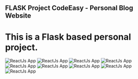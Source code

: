 
## FLASK Project CodeEasy - Personal Blog Website

# This is a Flask based personal project.

![ReactJs App](<https://raw.githubusercontent.com/Denver44/CodeEasy-Flaskproject/main/screenshot/ss%20(1).png>) 
![ReactJs App](<https://raw.githubusercontent.com/Denver44/CodeEasy-Flaskproject/main/screenshot/ss%20(2).png>) 
![ReactJs App](<https://raw.githubusercontent.com/Denver44/CodeEasy-Flaskproject/main/screenshot/ss%20(3).png>) 
![ReactJs App](<https://raw.githubusercontent.com/Denver44/CodeEasy-Flaskproject/main/screenshot/ss%20(4).png>) 
![ReactJs App](<https://raw.githubusercontent.com/Denver44/CodeEasy-Flaskproject/main/screenshot/ss%20(5).png>) 
![ReactJs App](<https://raw.githubusercontent.com/Denver44/CodeEasy-Flaskproject/main/screenshot/ss%20(6).png>) 
![ReactJs App](<https://raw.githubusercontent.com/Denver44/CodeEasy-Flaskproject/main/screenshot/ss%20(7).png>) 
![ReactJs App](<https://raw.githubusercontent.com/Denver44/CodeEasy-Flaskproject/main/screenshot/ss%20(8).png>) 
![ReactJs App](<https://raw.githubusercontent.com/Denver44/CodeEasy-Flaskproject/main/screenshot/ss%20(9).png>) 





